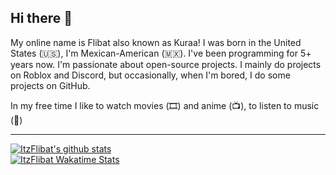 ## Hi there 👋

My online name is Flibat also known as Kuraa! I was born in the United States (🇺🇸), I'm Mexican-American (🇲🇽). I've been programming for 5+ years now. I'm passionate about open-source projects. I mainly do projects on Roblox and Discord, but occasionally, when I'm bored, I do some projects on GitHub.

In my free time I like to watch movies (🎞️) and anime (📺), to listen to music (🎵)

____

[![ItzFlibat's github stats](https://github-readme-stats-one-bice.vercel.app/api?username=itzflibat&theme=dark&include_all_commits=true&show_icons=true&count_private=true&role=OWNER,ORGANIZATION_MEMBER,COLLABORATOR&include_orgs=true)](https://github.com/itzflibat)
<br>
[![ItzFlibat Wakatime Stats](https://github-readme-stats.vercel.app/api/wakatime?username=itzflibat&langs_count=5&hide=json,properties,stylus&custom_title=Most%20Used%20Languages&theme=dark&range=all_time)](https://wakatime.com/@itzflibat)

<!--
**ItzFlibat/ItzFlibat** is a ✨ _special_ ✨ repository because its `README.md` (this file) appears on your GitHub profile.

Here are some ideas to get you started:

- 🔭 I’m currently working on ...
- 🌱 I’m currently learning ...
- 👯 I’m looking to collaborate on ...
- 🤔 I’m looking for help with ...
- 💬 Ask me about ...
- 📫 How to reach me: ...
- 😄 Pronouns: ...
- ⚡ Fun fact: ...
-->
